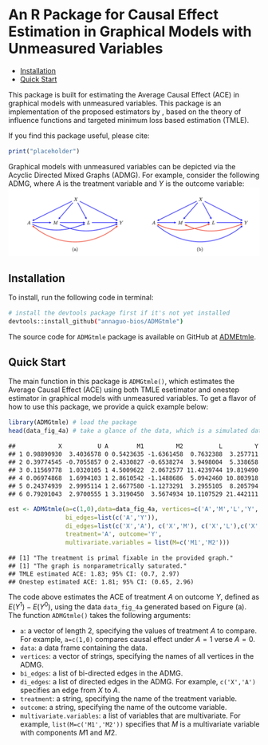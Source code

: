 An R Package for Causal Effect Estimation in Graphical Models with
Unmeasured Variables
================

- [Installation](#installation)
- [Quick Start](#quick-start)

This package is built for estimating the Average Causal Effect (ACE) in
graphical models with unmeasured variables. This package is an
implementation of the proposed estimators by , based on the theory of
influence functions and targeted minimum loss based estimation (TMLE).

If you find this package useful, please cite:

``` r
print("placeholder")
```

Graphical models with unmeasured variables can be depicted via the
Acyclic Directed Mixed Graphs (ADMG). For example, consider the
following ADMG, where $A$ is the treatment variable and $Y$ is the
outcome variable: ![](ADMG.png)

## Installation

To install, run the following code in terminal:

``` bash
# install the devtools package first if it's not yet installed
devtools::install_github("annaguo-bios/ADMGtmle")
```

The source code for `ADMGtmle` package is available on GitHub at
[ADMEtmle](https://github.com/annaguo-bios/ADMGtmle/tree/main).

## Quick Start

The main function in this package is `ADMGtmle()`, which estimates the
Average Causal Effect (ACE) using both TMLE esetimator and onestep
estimator in graphical models with unmeasured variables. To get a flavor
of how to use this package, we provide a quick example below:

``` r
library(ADMGtmle) # load the package
head(data_fig_4a) # take a glance of the data, which is a simulated dataset under above figure (a).
```

    ##            X          U A        M1         M2          L         Y
    ## 1 0.98890930  3.4036578 0 0.5423635 -1.6361458  0.7632388  3.257711
    ## 2 0.39774545 -0.7055857 0 2.4330827 -0.6538274  3.9498004  5.338658
    ## 3 0.11569778  1.0320105 1 4.5009622  2.0672577 11.4239744 19.819490
    ## 4 0.06974868  1.6994103 1 2.8610542 -1.1488686  5.0942460 10.803918
    ## 5 0.24374939  2.9995114 1 2.6677580 -1.1273291  3.2955105  8.205794
    ## 6 0.79201043  2.9700555 1 3.3190450  3.5674934 10.1107529 21.442111

``` r
est <- ADMGtmle(a=c(1,0),data=data_fig_4a, vertices=c('A','M','L','Y','X'),
                bi_edges=list(c('A','Y')),
                di_edges=list(c('X','A'), c('X','M'), c('X','L'),c('X','Y'), c('M','Y'), c('A','M'), c('A','L'), c('M','L'), c('L','Y')),
                treatment='A', outcome='Y',
                multivariate.variables = list(M=c('M1','M2')))
```

    ## [1] "The treatment is primal fixable in the provided graph."
    ## [1] "The graph is nonparametrically saturated."
    ## TMLE estimated ACE: 1.83; 95% CI: (0.7, 2.97) 
    ## Onestep estimated ACE: 1.81; 95% CI: (0.65, 2.96)

The code above estimates the ACE of treatment $A$ on outcome $Y$,
defined as $E(Y^1)-E(Y^0)$, using the data `data_fig_4a` generated based
on Figure (a). The function `ADMGtmle()` takes the following arguments:

- `a`: a vector of length 2, specifying the values of treatment $A$ to
  compare. For example, `a=c(1,0)` compares causal effect under $A=1$
  verse $A=0$.
- `data`: a data frame containing the data.
- `vertices`: a vector of strings, specifying the names of all vertices
  in the ADMG.
- `bi_edges`: a list of bi-directed edges in the ADMG.
- `di_edges`: a list of directed edges in the ADMG. For example,
  `c('X','A')` specifies an edge from $X$ to $A$.
- `treatment`: a string, specifying the name of the treatment variable.
- `outcome`: a string, specifying the name of the outcome variable.
- `multivariate.variables`: a list of variables that are multivariate.
  For example, `list(M=c('M1','M2'))` specifies that $M$ is a
  multivariate variable with components $M1$ and $M2$.

